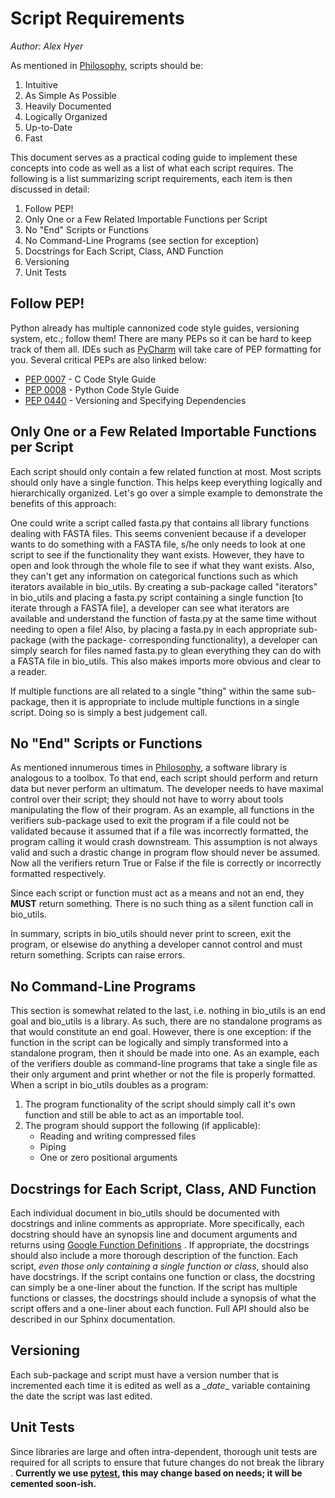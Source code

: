 Script Requirements
===================

*Author: Alex Hyer*

As mentioned in [Philosophy](Philosophy.md), scripts should be:

1. Intuitive
2. As Simple As Possible
3. Heavily Documented
4. Logically Organized
5. Up-to-Date
6. Fast

This document serves as a practical coding guide to implement these concepts
into code as well as a list of what each script requires. The following is a
list summarizing script requirements, each item is then discussed in detail:

1. Follow PEP!
2. Only One or a Few Related Importable Functions per Script
3. No "End" Scripts or Functions
4. No Command-Line Programs (see section for exception)
5. Docstrings for Each Script, Class, AND Function
6. Versioning
7. Unit Tests

Follow PEP!
-----------

Python already has multiple cannonized code style guides, versioning system,
etc.; follow them! There are many PEPs so it can be hard to keep track of them
all. IDEs such as [PyCharm](https://www.jetbrains.com/pycharm/) will take care
of PEP formatting for you. Several critical PEPs are also linked below:

* [PEP 0007](https://www.python.org/dev/peps/pep-0007/) - C Code Style Guide
* [PEP 0008](https://www.python.org/dev/peps/pep-0008/) - Python Code Style
Guide
* [PEP 0440](https://www.python.org/dev/peps/pep-0440/) - Versioning and
Specifying Dependencies

Only One or a Few Related Importable Functions per Script
---------------------------------------------------------

Each script should only contain a few related function at most. Most scripts
should only have a single function. This helps keep everything logically and
hierarchically organized. Let's go over a simple example to demonstrate the
benefits of this approach:

One could write a script called fasta.py that contains all library functions
dealing with FASTA files. This seems convenient because if a developer wants
to do something with a FASTA file, s/he only needs to look at one script to see
if the functionality they want exists. However, they have to open and look
through the whole file to see if what they want exists. Also, they can't get
any information on categorical functions such as which iterators available in
bio_utils. By creating a sub-package called "iterators" in bio_utils and
placing a fasta.py script containing a single function [to iterate through
a FASTA file], a developer can see what iterators are available and understand
the function of fasta.py at the same time without needing to open a file! Also,
by placing a fasta.py in each appropriate sub-package (with the package-
corresponding functionality), a developer can simply search for files named
fasta.py to glean everything they can do with a FASTA file in bio_utils.
This also makes imports more obvious and clear to a reader.

If multiple functions are all related to a single "thing" within the same
sub-package, then it is appropriate to include multiple functions in a single
script. Doing so is simply a best judgement call.

No "End" Scripts or Functions
-----------------------------

As mentioned innumerous times in [Philosophy](Philosophy.md), a software
library is analogous to a toolbox. To that end, each script should perform
and return data but never perform an ultimatum. The developer needs to have
maximal control over their script; they should not have to worry about tools
manipulating the flow of their program. As an example, all functions in the
verifiers sub-package used to exit the program if a file could not be
validated because it assumed that if a file was incorrectly formatted, the
program calling it would crash downstream. This assumption is not always valid
and such a drastic change in program flow should never be assumed. Now all the
verifiers return True or False if the file is correctly or incorrectly
formatted respectively.

Since each script or function must act as a means and not an end, they **MUST**
return something. There is no such thing as a silent function call in
bio_utils.

In summary, scripts in bio_utils should never print to screen, exit the
program, or elsewise do anything a developer cannot control and must return
something. Scripts can raise errors.

No Command-Line Programs
------------------------

This section is somewhat related to the last, i.e. nothing in bio_utils is an
end goal and bio_utils is a library. As such, there are no standalone programs
as that would constitute an end goal. However, there is one exception: if the
function in the script can be logically and simply transformed into a
standalone program, then it should be made into one. As an example, each of the
verifiers double as command-line programs that take a single file as their only
argument and print whether or not the file is properly formatted. When a script
in bio_utils doubles as a program:

1. The program functionality of the script should simply call it's own function
and still be able to act as an importable tool.
2. The program should support the following (if applicable):
    * Reading and writing compressed files
    * Piping
    * One or zero positional arguments

Docstrings for Each Script, Class, AND Function
------------------------------------------------

Each individual document in bio_utils should be documented with docstrings and
inline comments as appropriate. More specifically, each docstring should have
an synopsis line and document arguments and returns using
[Google Function Definitions](https://google.github.io/styleguide/pyguide.html?showone=Comments#Comments)
. If appropriate, the docstrings should also include a more thorough
description of the function. Each script, *even those only containing a single
function or class*, should also have docstrings. If the script contains one
function or class, the docstring can simply be a one-liner about the function.
If the script has multiple functions or classes, the docstrings should include
a synopsis of what the script offers and a one-liner about each function.
Full API should also be described in our Sphinx documentation.

Versioning
----------

Each sub-package and script must have a version number that is incremented
each time it is edited as well as a \__date__ variable containing the date the
script was last edited.

Unit Tests
----------

Since libraries are large and often intra-dependent, thorough unit tests are
required for all scripts to ensure that future changes do not break the library
. **Currently we use [pytest](http://pytest.org/latest/), this may change based
on needs; it will be cemented soon-ish.**